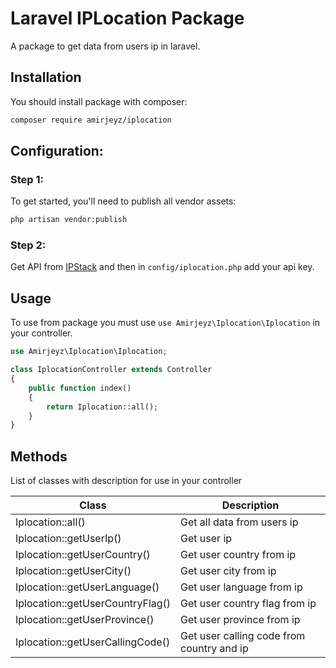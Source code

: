 # Laravel IPLocation Package
A package to get data from users ip in laravel.

## Installation
You should install package with composer:
```bash
composer require amirjeyz/iplocation
```

## Configuration:
### Step 1:
To get started, you'll need to publish all vendor assets:
```bash
php artisan vendor:publish
```
### Step 2:
Get API from [IPStack](https://ipstack.com/) and then in `config/iplocation.php` add your api key.

## Usage
To use from package you must use `use Amirjeyz\Iplocation\Iplocation` in your controller.
```php
use Amirjeyz\Iplocation\Iplocation;

class IplocationController extends Controller
{
    public function index()
    {
        return Iplocation::all();
    }
}
```
## Methods
List of classes with description for use in your controller

| Class | Description |
|---|---|
| Iplocation::all() | Get all data from users ip |
| Iplocation::getUserIp() | Get user ip |
| Iplocation::getUserCountry() | Get user country from ip |
| Iplocation::getUserCity() | Get user city from ip |
| Iplocation::getUserLanguage() | Get user language from ip |
| Iplocation::getUserCountryFlag() | Get user country flag from ip |
| Iplocation::getUserProvince() | Get user province from ip |
| Iplocation::getUserCallingCode() | Get user calling code from country and ip |
